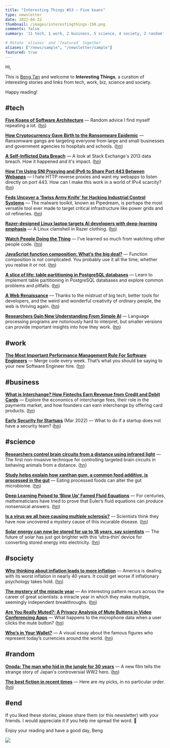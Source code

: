 ```yaml
---
title: "Interesting Things #53 — Five koans"
type: newsletter
date: 2022-04-22
thumbnail: /images/interestingthings-150.png
comments: false
summary: '11 tech, 1 work, 2 business, 5 science, 4 society, 2 random'

# Rotate `aliases` and `featured` together
aliases: ["/news/sample", "/newsletter/sample"]
featured: true
---
```


Hi,

This is [Beng Tan](https://bengtan.com/about/) and welcome to **Interesting Things**, a curation of interesting stories and links from tech, work, biz, science and society.

Happy reading!


## #tech

**[Five Koans of Software Architecture](https://bellmar.medium.com/five-koans-of-software-architecture-f9f7305598c2?utm_source=bengtan.com/interesting-things/053)** — Random advice I find myself repeating a lot. ([hn](https://news.ycombinator.com/item?id=31036632))

**[How Cryptocurrency Gave Birth to the Ransomware Epidemic](https://www.vice.com/en/article/g5qebq/how-cryptocurrency-gave-birth-to-the-ransomware-epidemic?utm_source=bengtan.com/interesting-things/053)** — Ransomware gangs are targeting everyone from large and small businesses and government agencies to hospitals and schools. ([hn](https://news.ycombinator.com/item?id=31042310))

**[A Self-Inflicted Data Breach](https://prophitt.me/a-self-inflicted-data-breach?utm_source=bengtan.com/interesting-things/053)** — A look at Stack Exchange's 2013 data breach. How it happened and it's impact. ([hn](https://news.ycombinator.com/item?id=31043137))

**[How I'm Using SNI Proxying and IPv6 to Share Port 443 Between Webapps](https://www.agwa.name/blog/post/using_sni_proxying_and_ipv6_to_share_port_443?utm_source=bengtan.com/interesting-things/053)** — I hate HTTP reverse proxies and want my webapps to listen directly on port 443. How can I make this work in a world of IPv4 scarcity? ([hn](https://news.ycombinator.com/item?id=31040667))

**[Feds Uncover a ‘Swiss Army Knife’ for Hacking Industrial Control Systems](https://www.wired.com/story/pipedream-ics-malware/?utm_source=bengtan.com/interesting-things/053)** — The malware toolkit, known as Pipedream, is perhaps the most versatile tool ever made to target critical infrastructure like power grids and oil refineries. ([hn](https://news.ycombinator.com/item?id=31024778))

**[Razer-designed Linux laptop targets AI developers with deep-learning emphasis](https://arstechnica.com/gadgets/2022/04/razer-designed-linux-laptop-targets-ai-developers-with-deep-learning-emphasis/?utm_source=bengtan.com/interesting-things/053)** — A Linux clamshell in Razer clothing. ([hn](https://news.ycombinator.com/item?id=31017747))

**[Watch People Doing the Thing](https://earthly.dev/blog/golang-streamers/?utm_source=bengtan.com/interesting-things/053)** — I’ve learned so much from watching other people code. ([hn](https://news.ycombinator.com/item?id=31004252))

**[JavaScript function composition: What’s the big deal?](https://jrsinclair.com/articles/2022/javascript-function-composition-whats-the-big-deal/?utm_source=bengtan.com/interesting-things/053)** — Function composition is not complicated. You probably use it all the time, whether you realise it or not. ([hn](https://news.ycombinator.com/item?id=31043430))

**[A slice of life: table partitioning in PostgreSQL databases](https://evilmartians.com/chronicles/a-slice-of-life-table-partitioning-in-postgresql-databases?utm_source=bengtan.com/interesting-things/053)** — Learn to implement table partitioning in PostgreSQL databases and explore common problems and pitfalls. ([hn](https://news.ycombinator.com/item?id=31050063))

**[A Web Renaissance](https://anildash.com/2022/04/13/a-web-renaissance/?utm_source=bengtan.com/interesting-things/053)** — Thanks to the mistrust of big tech, better tools for developers, and the weird and wonderful creativity of ordinary people, the web is thriving again. ([hn](https://news.ycombinator.com/item?id=31025112))

**[Researchers Gain New Understanding From Simple AI](https://www.quantamagazine.org/researchers-glimpse-how-ai-gets-so-good-at-language-processing-20220414/?utm_source=bengtan.com/interesting-things/053)** — Language processing programs are notoriously hard to interpret, but smaller versions can provide important insights into how they work. ([hn](https://news.ycombinator.com/item?id=31053019))


## #work

**[The Most Important Performance Management Rule For Software Engineers](https://staysaasy.com/startups/2022/04/03/performance-management.html?utm_source=bengtan.com/interesting-things/053)** — Merge code every week. That’s what you should be saying to your new Software Engineer hire. ([hn](https://news.ycombinator.com/item?id=31038850))


## #business

**[What is Interchange? How Fintechs Earn Revenue from Credit and Debit Cards](https://blog.lithic.com/interchange/?utm_source=bengtan.com/interesting-things/053)** — Explore the economics of interchange fees, their role in the payments market, and how founders can earn interchange by offering card products. ([hn](https://news.ycombinator.com/item?id=31045967))

**[Early Security for Startups](https://devd.me/log//posts/startup-security/?utm_source=bengtan.com/interesting-things/053)** (Mar 2022) — What to do if a startup does not have a security team? ([hn](https://news.ycombinator.com/item?id=31045504))


## #science

**[Researchers control brain circuits from a distance using infrared light](https://neuroscience.stanford.edu/news/researchers-control-brain-circuits-distance-using-infrared-light?utm_source=bengtan.com/interesting-things/053)** — The first non-invasive technique for controlling targeted brain circuits in behaving animals from a distance. ([hn](https://news.ycombinator.com/item?id=31041612))

**[Study helps explain how xanthan gum, a common food additive, is processed in the gut](https://labblog.uofmhealth.org/lab-notes/study-helps-explain-how-xanthan-gum-a-common-food-additive-processed-gut?utm_source=bengtan.com/interesting-things/053)** — Eating processed foods can alter the gut microbiome. ([hn](https://news.ycombinator.com/item?id=31045909))

**[Deep Learning Poised to ‘Blow Up’ Famed Fluid Equations](https://www.quantamagazine.org/deep-learning-poised-to-blow-up-famed-fluid-equations-20220412/?utm_source=bengtan.com/interesting-things/053)** — For centuries, mathematicians have tried to prove that Euler’s fluid equations can produce nonsensical answers. ([hn](https://news.ycombinator.com/item?id=31012422))

**[Is a virus we all have causing multiple sclerosis?](https://www.bbc.co.uk/news/health-61042598?utm_source=bengtan.com/interesting-things/053)** — Scientists think they have now uncovered a mystery cause of this incurable disease. ([hn](https://news.ycombinator.com/item?id=31034661))

**[Solar energy can now be stored for up to 18 years, say scientists](https://www.euronews.com/green/2022/04/12/solar-energy-can-now-be-stored-for-up-to-18-years-say-scientists?utm_source=bengtan.com/interesting-things/053)** — The future of solar has just got brighter with this ‘ultra-thin’ device for converting stored energy into electricity. ([hn](https://news.ycombinator.com/item?id=31029257))


## #society

**[Why thinking about inflation leads to more inflation](https://thehustle.co/why-thinking-about-inflation-leads-to-more-inflation/?utm_source=bengtan.com/interesting-things/053)** — America is dealing with its worst inflation in nearly 40 years. It could get worse if inflationary psychology takes hold. ([hn](https://news.ycombinator.com/item?id=31047020))

**[The mystery of the miracle year](https://www.dwarkeshpatel.com/p/annus-mirabilis?utm_source=bengtan.com/interesting-things/053)** — An interesting pattern recurs across the career of great scientists: a miracle year in which they make multiple, seemingly independent breakthroughs. ([hn](https://news.ycombinator.com/item?id=31065649))

**[Are You Really Muted?: A Privacy Analysis of Mute Buttons in Video Conferencing Apps](https://wiscprivacy.com/publication/vca_mute/?utm_source=bengtan.com/interesting-things/053)** —  What happens to the microphone data when a user clicks the mute button? ([hn](https://news.ycombinator.com/item?id=31044290))

**[Who’s in Your Wallet?](https://pudding.cool/2022/04/banknotes/?utm_source=bengtan.com/interesting-things/053)** — A visual essay about the famous figures who represent today’s currencies around the world. ([hn](https://news.ycombinator.com/item?id=31020728))


## #random

**[Onoda: The man who hid in the jungle for 30 years](https://www.bbc.com/culture/article/20220413-onoda-the-man-who-hid-in-the-jungle-for-30-years?utm_source=bengtan.com/interesting-things/053)** — A new film tells the strange story of Japan's controversial WW2 hero. ([hn](https://news.ycombinator.com/item?id=31050924))

**[The best fiction in recent times](https://marginalrevolution.com/marginalrevolution/2022/04/the-best-fiction-in-recent-times.html?utm_source=bengtan.com/interesting-things/053)** — Here are my picks, in no particular order. ([hn](https://news.ycombinator.com/item?id=31047533))


## #end

If you liked these stories, please share them (or this newsletter) with your friends. I would appreciate it if you help me spread the word. 🙏

Enjoy your reading and have a good day,
Beng

![](https://bengtan.com/images/portrait-40.png)

